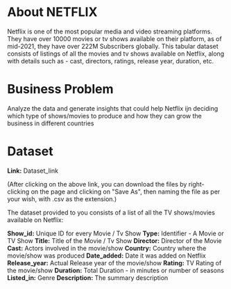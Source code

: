 # About NETFLIX

Netflix is one of the most popular media and video streaming platforms. They have over 10000 movies or tv shows available on their platform, as of mid-2021, they have over 222M Subscribers globally. This tabular dataset consists of listings of all the movies and tv shows available on Netflix, along with details such as - cast, directors, ratings, release year, duration, etc.

# Business Problem

Analyze the data and generate insights that could help Netflix ijn deciding which type of shows/movies to produce and how they can grow the business in different countries

# Dataset

**Link:** Dataset_link

(After clicking on the above link, you can download the files by right-clicking on the page and clicking on "Save As", then naming the file as per your wish, with .csv as the extension.)

The dataset provided to you consists of a list of all the TV shows/movies available on Netflix:

**Show_id:** Unique ID for every Movie / Tv Show
**Type:** Identifier - A Movie or TV Show
**Title:** Title of the Movie / Tv Show
**Director:** Director of the Movie
**Cast:** Actors involved in the movie/show
**Country:** Country where the movie/show was produced
**Date_added:** Date it was added on Netflix
**Release_year:** Actual Release year of the movie/show
**Rating:** TV Rating of the movie/show
**Duration:** Total Duration - in minutes or number of seasons
**Listed_in:** Genre
**Description:** The summary description


